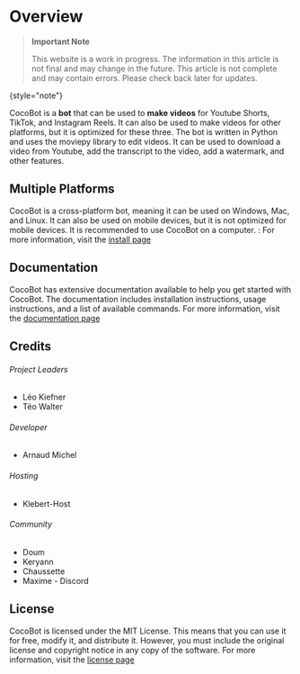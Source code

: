 # Overview

> **Important Note**
>
> This website is a work in progress. The information in this article is not final and may change in the future. This article is not complete and may contain errors. Please check back later for updates.
>
{style="note"}


CocoBot is a **bot** that can be used to **make videos** for Youtube Shorts, TikTok, and Instagram Reels. It can also be used to make videos for other platforms, but it is optimized for these three. The bot is written in Python and uses the moviepy library to edit videos. It can be used to download a video from Youtube, add the transcript to the video, add a watermark, and other features.

## Multiple Platforms

CocoBot is a cross-platform bot, meaning it can be used on Windows, Mac, and Linux. It can also be used on mobile devices, but it is not optimized for mobile devices. It is recommended to use CocoBot on a computer.
: For more information, visit the [install page](Installation.md)

## Documentation

CocoBot has extensive documentation available to help you get started with CocoBot. The documentation includes installation instructions, usage instructions, and a list of available commands. For more information, visit the [documentation page](Documentation.md)

## Credits

###### Project Leaders

- Léo Kiefner
- Téo Walter

###### Developer

- Arnaud Michel

###### Hosting

- Klebert-Host

###### Community

- Doum
- Keryann
- Chaussette
- Maxime - Discord

## License

CocoBot is licensed under the MIT License. This means that you can use it for free, modify it, and distribute it. However, you must include the original license and copyright notice in any copy of the software. For more information, visit the [license page](License.md)